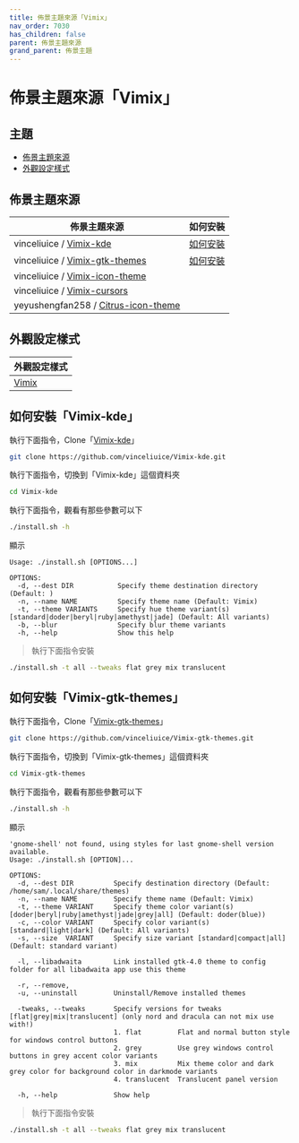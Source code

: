 ```yaml
---
title: 佈景主題來源「Vimix」
nav_order: 7030
has_children: false
parent: 佈景主題來源
grand_parent: 佈景主題
---
```



# 佈景主題來源「Vimix」




## 主題

* [佈景主題來源](#佈景主題來源)
* [外觀設定樣式](#外觀設定樣式)




## 佈景主題來源

| 佈景主題來源 | 如何安裝 |
| ---------- | ------- |
| vinceliuice / [Vimix-kde](https://github.com/vinceliuice/Vimix-kde) | [如何安裝](#如何安裝vimix-kde) |
| vinceliuice / [Vimix-gtk-themes](https://github.com/vinceliuice/Vimix-gtk-themes) | [如何安裝](#如何安裝vimix-gtk-themes) |
| vinceliuice / [Vimix-icon-theme](https://github.com/vinceliuice/Vimix-icon-theme) | |
| vinceliuice / [Vimix-cursors](https://github.com/vinceliuice/Vimix-cursors) | |
| yeyushengfan258 / [Citrus-icon-theme](https://github.com/yeyushengfan258/Citrus-icon-theme) | |




## 外觀設定樣式

| 外觀設定樣式 |
| ---------- |
| [Vimix](https://samwhelp.github.io/note-about-lingmo/read/subject/style/recipe/Vimix.html) |




## 如何安裝「Vimix-kde」

執行下面指令，Clone「[Vimix-kde](https://github.com/vinceliuice/Vimix-kde)」

``` sh
git clone https://github.com/vinceliuice/Vimix-kde.git
```

執行下面指令，切換到「Vimix-kde」這個資料夾

``` sh
cd Vimix-kde
```

執行下面指令，觀看有那些參數可以下

``` sh
./install.sh -h
```

顯示

```
Usage: ./install.sh [OPTIONS...]

OPTIONS:
  -d, --dest DIR           Specify theme destination directory (Default: )
  -n, --name NAME          Specify theme name (Default: Vimix)
  -t, --theme VARIANTS     Specify hue theme variant(s) [standard|doder|beryl|ruby|amethyst|jade] (Default: All variants)
  -b, --blur               Specify blur theme variants
  -h, --help               Show this help
```

> 執行下面指令安裝

``` sh
./install.sh -t all --tweaks flat grey mix translucent
```


## 如何安裝「Vimix-gtk-themes」

執行下面指令，Clone「[Vimix-gtk-themes](https://github.com/vinceliuice/Vimix-gtk-themes)」

``` sh
git clone https://github.com/vinceliuice/Vimix-gtk-themes.git
```

執行下面指令，切換到「Vimix-gtk-themes」這個資料夾

``` sh
cd Vimix-gtk-themes
```

執行下面指令，觀看有那些參數可以下

``` sh
./install.sh -h
```

顯示

```
'gnome-shell' not found, using styles for last gnome-shell version available.
Usage: ./install.sh [OPTION]...

OPTIONS:
  -d, --dest DIR          Specify destination directory (Default: /home/sam/.local/share/themes)
  -n, --name NAME         Specify theme name (Default: Vimix)
  -t, --theme VARIANT     Specify theme color variant(s) [doder|beryl|ruby|amethyst|jade|grey|all] (Default: doder(blue))
  -c, --color VARIANT     Specify color variant(s) [standard|light|dark] (Default: All variants)
  -s, --size  VARIANT     Specify size variant [standard|compact|all] (Default: standard variant)

  -l, --libadwaita        Link installed gtk-4.0 theme to config folder for all libadwaita app use this theme

  -r, --remove,
  -u, --uninstall         Uninstall/Remove installed themes

  -tweaks, --tweaks       Specify versions for tweaks [flat|grey|mix|translucent] (only nord and dracula can not mix use with!)
                          1. flat         Flat and normal button style for windows control buttons
                          2. grey         Use grey windows control buttons in grey accent color variants
                          3. mix          Mix theme color and dark grey color for background color in darkmode variants
                          4. translucent  Translucent panel version

  -h, --help              Show help
```

> 執行下面指令安裝

``` sh
./install.sh -t all --tweaks flat grey mix translucent
```

